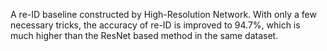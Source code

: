 A re-ID baseline constructed by High-Resolution Network. With only a few necessary tricks, the accuracy of re-ID is improved to 94.7%, which is much higher than the ResNet based method in the same dataset.
